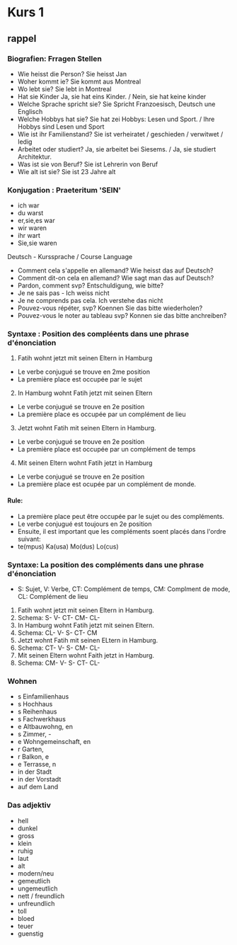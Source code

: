 # Kurs 1

## rappel

### Biografien: Frragen Stellen
- Wie heisst die Person? Sie heisst Jan
- Woher kommt ie? Sie kommt aus Montreal
- Wo lebt sie? Sie lebt in Montreal
- Hat sie Kinder Ja, sie hat eins Kinder. / Nein, sie hat keine kinder
- Welche Sprache spricht sie? Sie Spricht Franzoesisch, Deutsch une Englisch
- Welche Hobbys hat sie? Sie hat zei Hobbys: Lesen und Sport. / Ihre Hobbys sind Lesen und Sport
- Wie ist ihr Familienstand? Sie ist verheiratet / geschieden / verwitwet / ledig
- Arbeitet oder studiert? Ja, sie arbeitet bei Siesems. / Ja, sie studiert Architektur.
- Was ist sie von Beruf? Sie ist Lehrerin von Beruf
- Wie alt ist sie? Sie ist 23 Jahre alt

### Konjugation : Praeteritum 'SEIN'
- ich war
- du warst
- er,sie,es war
- wir waren
- ihr wart
- Sie,sie waren

Deutsch - Kurssprache / Course Language
- Comment cela s'appelle en allemand?  Wie heisst das auf Deutsch?
- Comment dit-on cela en allemand? Wie sagt man das auf Deutsch?
- Pardon, comment svp? Entschuldigung, wie bitte?
- Je ne sais pas - Ich weiss nicht
- Je ne comprends pas cela. Ich verstehe das nicht
- Pouvez-vous répéter, svp? Koennen Sie das bitte wiederholen?
- Pouvez-vous le noter au tableau svp? Konnen sie das bitte anchreiben?

### Syntaxe : Position des compléents dans une phrase d'énonciation
1. Fatih wohnt jetzt mit seinen Eltern in Hamburg
- Le verbe conjugué se trouve en 2me position
- La première place est occupée par le sujet
2. In Hamburg wohnt Fatih jetzt mit seinen Eltern
- Le verbe conjugué se trouve en 2e position
- La première place es occupée par un complément de lieu
3. Jetzt wohnt Fatih mit seinen Eltern in Hamburg.
- Le verbe conjugué se trouve en 2e position
- La première place est occupée par un complément de temps
4. Mit seinen Eltern wohnt Fatih jetzt in Hamburg
- Le verbe conjugué se trouve en 2e position
- La première place est ocupée par un complément de monde. 

#### Rule:
- La première place peut être occupée par le sujet ou des compléments.
- Le verbe conjugué est toujours en 2e position
- Ensuite, il est important que les compléments soent placés dans l'ordre suivant:
- te(mpus) Ka(usa) Mo(dus) Lo(cus)

### Syntaxe: La position des compléments dans une phrase d'énonciation
- S: Sujet, V: Verbe, CT: Complément de temps, CM: Complment de mode, CL: Complément de lieu

1. Fatih wohnt jetzt mit seinen Eltern in Hamburg.
2. Schema: S- V- CT- CM- CL-
3. In Hamburg wohnt Fatih jetzt mit seinen Eltern.
4. Schema: CL- V- S- CT- CM
5. Jetzt wohnt Fatih mit seinen ELtern in Hamburg.
6. Schema: CT- V- S- CM- CL-
7. Mit seinen Eltern wohnt Faith jetzt in Hamburg.
8. Schema: CM- V- S- CT- CL-

### Wohnen
- s Einfamilienhaus
- s Hochhaus
- s Reihenhaus
- s Fachwerkhaus
- e Altbauwohng, en
- s Zimmer, - 
- e Wohngemeinschaft, en
- r Garten,
- r Balkon, e
- e Terrasse, n
- in der Stadt
- in der Vorstadt
- auf dem Land

### Das adjektiv
- hell
- dunkel
- gross
- klein
- ruhig
- laut
- alt
- modern/neu
- gemeutlich
- ungemeutlich
- nett / freundlich
- unfreundlich
- toll
- bloed
- teuer
- guenstig




